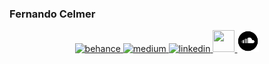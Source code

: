 ### Fernando Celmer

<center>
	<a href="https://www.behance.net/fernandocelmer"  target="_blank">
		<img src="http://www.fernandocelmer.com/img/icons/icon-behance.png" alt="behance" class="w3-hover-opacity" width="35" height="35">
	</a>
	<a href="https://medium.com/@fernandocelmer"  target="_blank">
		<img src="http://www.fernandocelmer.com/img/icons/icon-medium.png" alt="medium" class="w3-hover-opacity" width="35" height="35">
	</a>
	<a href="https://www.linkedin.com/in/fernando-celmer/"  target="_blank">
		<img src="http://www.fernandocelmer.com/img/icons/icon-linkedin.png" alt="linkedin" class="w3-hover-opacity" width="35" height="35">
	</a>
	<a href="https://open.spotify.com/user/fernandocelmer"  target="_blank">
		<img src="http://www.fernandocelmer.com/img/icons/icon-spotify.png" class="w3-hover-opacity" width="35" height="35">
	</a>
	<a href="http://www.fernandocelmer.com/img/icons/icon-soundcloud.png"  target="_blank">
		<img src="img/icons/icon-soundcloud.png" alt="soundcloud" class="w3-hover-opacity" width="35" height="35">
	</a>
</center>

<!--
**FernandoCelmer/FernandoCelmer** is a ✨ _special_ ✨ repository because its `README.md` (this file) appears on your GitHub profile.

Here are some ideas to get you started:

- 🔭 I’m currently working on ...
- 🌱 I’m currently learning ...
- 👯 I’m looking to collaborate on ...
- 🤔 I’m looking for help with ...
- 💬 Ask me about ...
- 📫 How to reach me: ...
- 😄 Pronouns: ...
- ⚡ Fun fact: ...
-->
